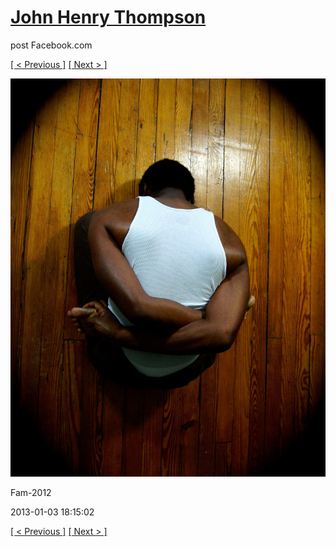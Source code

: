 # [John Henry Thompson](../README.md)
post Facebook.com

[[ < Previous ]](2013-01-03-1.md) [[ Next > ]](2013-01-03-3.md)

[![](../media/2013-01-03/Fam-2013.jpg)](../README.md)

Fam-2012

2013-01-03 18:15:02

[[ < Previous ]](2013-01-03-1.md) [[ Next > ]](2013-01-03-3.md)